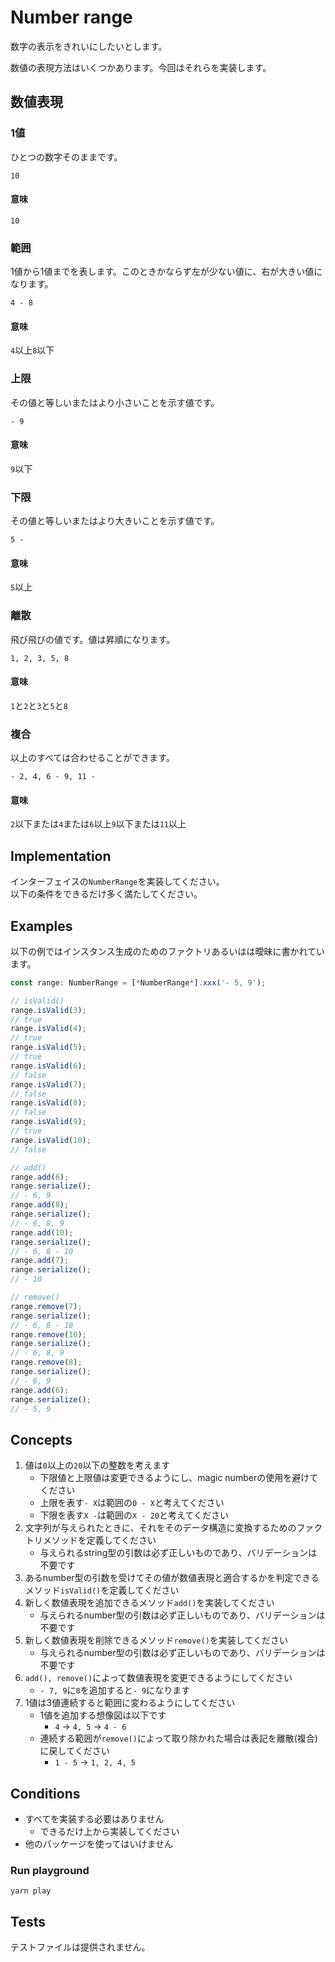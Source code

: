 # Number range

数字の表示をきれいにしたいとします。

数値の表現方法はいくつかあります。今回はそれらを実装します。

## 数値表現

### 1値

ひとつの数字そのままです。

```
10
```

#### 意味

`10`

### 範囲

1値から1値までを表します。このときかならず左が少ない値に、右が大きい値になります。

```
4 - 8
```

#### 意味

`4`以上`8`以下

### 上限

その値と等しいまたはより小さいことを示す値です。

```
- 9
```

#### 意味

`9`以下

### 下限

その値と等しいまたはより大きいことを示す値です。

```
5 -
```

#### 意味

`5`以上

### 離散

飛び飛びの値です。値は昇順になります。

```
1, 2, 3, 5, 8
```

#### 意味

`1`と`2`と`3`と`5`と`8`

### 複合

以上のすべては合わせることができます。

```
- 2, 4, 6 - 9, 11 -
```

#### 意味

`2`以下または`4`または`6`以上`9`以下または`11`以上

## Implementation

インターフェイスの`NumberRange`を実装してください。  
以下の条件をできるだけ多く満たしてください。

## Examples

以下の例ではインスタンス生成のためのファクトリあるいはは曖昧に書かれています。

```typescript
const range: NumberRange = [*NumberRange*].xxx('- 5, 9');

// isValid()
range.isValid(3);
// true
range.isValid(4);
// true
range.isValid(5);
// true
range.isValid(6);
// false
range.isValid(7);
// false
range.isValid(8);
// false
range.isValid(9);
// true
range.isValid(10);
// false

// add()
range.add(6);
range.serialize();
// - 6, 9
range.add(8);
range.serialize();
// - 6, 8, 9
range.add(10);
range.serialize();
// - 6, 8 - 10
range.add(7);
range.serialize();
// - 10

// remove()
range.remove(7);
range.serialize();
// - 6, 8 - 10
range.remove(10);
range.serialize();
// - 6, 8, 9
range.remove(8);
range.serialize();
// - 6, 9
range.add(6);
range.serialize();
// - 5, 9
```

## Concepts

1. 値は`0`以上の`20`以下の整数を考えます
    * 下限値と上限値は変更できるようにし、magic numberの使用を避けてください
    * 上限を表す`- X`は範囲の`0 - X`と考えてください
    * 下限を表す`X -`は範囲の`X - 20`と考えてください
1. 文字列が与えられたときに、それをそのデータ構造に変換するためのファクトリメソッドを定義してください
    * 与えられるstring型の引数は必ず正しいものであり、バリデーションは不要です
1. あるnumber型の引数を受けてその値が数値表現と適合するかを判定できるメソッド`isValid()`を定義してください
1. 新しく数値表現を追加できるメソッド`add()`を実装してください
    * 与えられるnumber型の引数は必ず正しいものであり、バリデーションは不要です
1. 新しく数値表現を削除できるメソッド`remove()`を実装してください
    * 与えられるnumber型の引数は必ず正しいものであり、バリデーションは不要です
1. `add(), remove()`によって数値表現を変更できるようにしてください
    * `- 7, 9`に`8`を追加すると`- 9`になります
1. 1値は3値連続すると範囲に変わるようにしてください
    * 1値を追加する想像図は以下です
        * `4` -> `4, 5` -> `4 - 6`
    * 連続する範囲が`remove()`によって取り除かれた場合は表記を離散(複合)に戻してください
        * `1 - 5` -> `1, 2, 4, 5`

## Conditions

* すべてを実装する必要はありません
    * できるだけ上から実装してください
* 他のパッケージを使ってはいけません

### Run playground

```
yarn play
```

## Tests

テストファイルは提供されません。